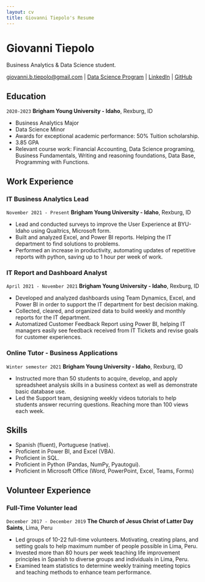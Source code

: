 ```yaml
---
layout: cv
title: Giovanni Tiepolo's Resume
---
```

# Giovanni Tiepolo
Business Analytics & Data Science student.

<div id="webaddress">
<a href="mailto:giovanni.b.tiepolo@gmail.com">giovanni.b.tiepolo@gmail.com</a>
| <a href="https://www.byui.edu/catalog/#/programs/41PwqJ9RZ">Data Science Program</a>
| <a href="https://www.linkedin.com/in/giovannibrunotiepolo/">LinkedIn</a>
| <a href="https://giovannitiepolo.github.io/Tiepolo_Resume/">GitHub</a>
</div>

<!-- https://www.monique.tech/the-art-of-markdown -->

## Education

`2020-2023`
__Brigham Young University - Idaho__, Rexburg, ID

- Business Analytics Major
- Data Science Minor
- Awards for exceptional academic performance: 50% Tuition scholarship.
- 3.85 GPA
- Relevant course work: Financial Accounting, Data Science programing, Business Fundamentals, Writing and reasoning foundations, Data Base, Programming with Functions.


## Work Experience

### IT Business Analytics Lead
`November 2021 - Present`
__Brigham Young University - Idaho__, Rexburg, ID

- Lead and conducted surveys to improve the User Experience at BYU-Idaho using Qualtrics, Microsoft form.
- Built and analyzed Excel, and Power BI reports. Helping the IT department to find solutions to problems.
- Performed an increase in productivity, automating updates of repetitive reports with python, saving up to 1 hour per week of work.

### IT Report and Dashboard Analyst
`April 2021 - November 2021`
__Brigham Young University - Idaho__, Rexburg, ID

- Developed and analyzed dashboards using Team Dynamics, Excel, and Power BI in order to support the IT department for best decision making.
- Collected, cleared, and organized data to build weekly and monthly reports for the IT department.
- Automatized Customer Feedback Report using Power BI, helping IT managers easily see feedback received from IT Tickets and revise goals for customer experiences.

### Online Tutor - Business Applications
`Winter semester 2021`
__Brigham Young University - Idaho__, Rexburg, ID

- Instructed more than 50 students to acquire, develop, and apply spreadsheet analysis skills in a business context as well as demonstrate basic database use.
- Led the Support team, designing weekly videos tutorials to help students answer recurring questions. Reaching more than 100 views each week.

## Skills
- Spanish (fluent), Portuguese (native).
- Proficient in Power BI, and Excel (VBA).
- Proficient in SQL.
- Proficient in Python (Pandas, NumPy, Pyautogui).
- Proficient in Microsoft Office (Word, PowerPoint, Excel, Teams, Forms)


## Volunteer Experience
### Full-Time Volunter lead
`December 2017 - December 2019`
__The Church of Jesus Christ of Latter Day Saints__, Lima, Peru

- Led groups of 10-22 full-time volunteers. Motivating, creating plans, and setting goals to help maximum number of people possible in Lima, Peru.
- Invested more than 80 hours per week teaching life improvement principles in Spanish to diverse groups and individuals in Lima, Peru.
- Examined team statistics to determine weekly training meeting topics and teaching methods to enhance team performance.



<!-- ### Footer

Last updated: March 2022 -->



